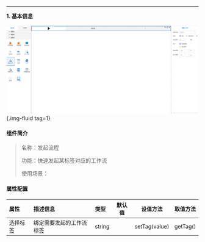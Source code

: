 <h2></h2>

---

**1\. 基本信息**

![发起流程](../../assets/img/flowBtn.png "发起流程"){.img-fluid tag=1}

#### **组件简介**

> 名称：发起流程
>
> 功能：快速发起某标签对应的工作流
>
> 使用场景：

#### **属性配置**

| 属性    | 描述信息         | 类型   | 默认值 | 设值方法                   | 取值方法   |
| :------ | :--------------- | :----- | ------ | -------------------------- | ---------- |
| 选择标签    | 绑定需要发起的工作流标签       | string |        | setTag(value)|getTag()

